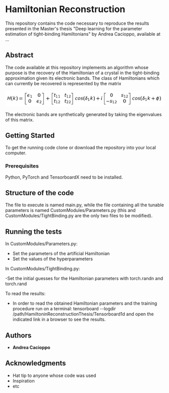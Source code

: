 # Hamiltonian Reconstruction

This repository contains the code necessary to reproduce the results presented in the Master's thesis "Deep learning for the parameter estimation of tight-binding Hamiltonians" by Andrea Cacioppo, available at ...

## Abstract 

The code available at this repository implements an algorithm whose purpose is the recovery of the Hamiltonian of a crystal in the tight-binding approximation given its electronic bands. The class of Hamiltonians which can currently be recovered is represented by the matrix

![](images/Hamiltonian.png)

The electronic bands are synthetically generated by taking the eigenvalues of this matrix.

## Getting Started

To get the running code clone or download the repository into your local computer.

### Prerequisites

Python, PyTorch and TensorboardX need to be installed.

## Structure of the code

The file to execute is named main.py, while the file containing all the tunable parameters is named CustomModules/Parameters.py (this and CustomModules/TightBinding.py are the only two files to be modified).

## Running the tests

In CustomModules/Parameters.py:

- Set the parameters of the artificial Hamiltonian
- Set the values of the hyperparameters

In CustomModules/TightBinding.py:

-Set the initial guesses for the Hamiltonian parameters with torch.randn and torch.rand

To read the results:

- In order to read the obtained Hamiltonian parameters and the training procedure run on a terminal: tensorboard --logdir /path/HamiltoninReconstructionThesis/Tensorboard1d and open the indicated link in a browser to see the results.

## Authors

* **Andrea Cacioppo** 

## Acknowledgments

* Hat tip to anyone whose code was used
* Inspiration
* etc
